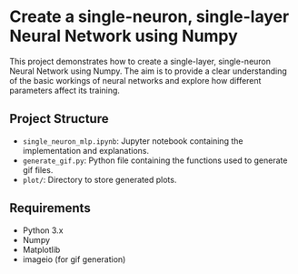 # Create a single-neuron, single-layer Neural Network using Numpy
 
This project demonstrates how to create a single-layer, single-neuron Neural Network using Numpy. The aim is to provide a clear understanding of the basic workings of neural networks and explore how different parameters affect its training.

## Project Structure

* `single_neuron_mlp.ipynb`: Jupyter notebook containing the implementation and explanations.
* `generate_gif.py`: Python file containing the functions used to generate gif files.
* `plot/`: Directory to store generated plots.

## Requirements

* Python 3.x
* Numpy
* Matplotlib
* imageio (for gif generation)

